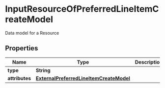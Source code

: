 

# InputResourceOfPreferredLineItemCreateModel

Data model for a Resource

## Properties

Name | Type | Description | Notes
------------ | ------------- | ------------- | -------------
**type** | **String** |  |  [optional]
**attributes** | [**ExternalPreferredLineItemCreateModel**](ExternalPreferredLineItemCreateModel.md) |  |  [optional]



